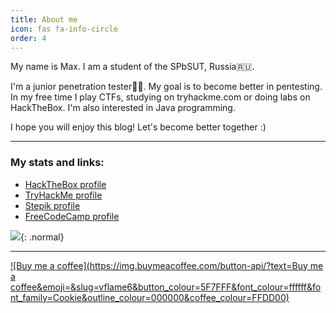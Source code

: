 ```yaml
---
title: About me
icon: fas fa-info-circle
order: 4
---
```


My name is Max. I am a student of the SPbSUT, Russia🇷🇺.

I'm a junior penetration tester👨‍💻. My goal is to become better in pentesting. In my free time I play CTFs, studying on tryhackme.com or doing labs on HackTheBox. I'm also interested in Java programming.

I hope you will enjoy this blog! Let's become better together :)

---

### My stats and links:

* [HackTheBox profile](https://app.hackthebox.com/profile/973692)
* [TryHackMe profile](https://tryhackme.com/p/vflamie)
* [Stepik profile](https://stepik.org/users/349814193)
* [FreeCodeCamp profile](https://www.freecodecamp.org/vflame6)

![](https://www.hackthebox.eu/badge/image/973692){: .normal}

<script src="https://tryhackme.com/badge/1026785"></script>

---

[![Buy me a coffee](https://img.buymeacoffee.com/button-api/?text=Buy me a coffee&emoji=&slug=vflame6&button_colour=5F7FFF&font_colour=ffffff&font_family=Cookie&outline_colour=000000&coffee_colour=FFDD00)](https://www.buymeacoffee.com/vflame6)

